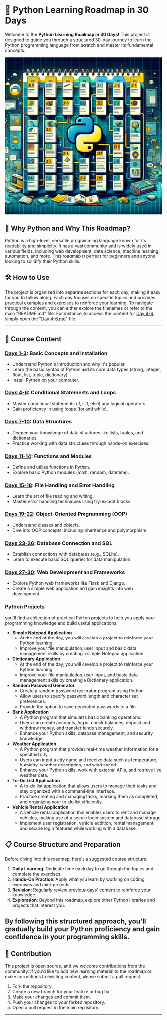 # 🚀 Python Learning Roadmap in 30 Days

Welcome to the **Python Learning Roadmap in 30 Days!** This project is designed to guide you through a structured 30-day journey to learn the Python programming language from scratch and master its fundamental concepts.



![Python Learning Roadmap](source/python-in-30-days.png)

## 🐍 Why Python and Why This Roadmap?

Python is a high-level, versatile programming language known for its readability and simplicity. 
It has a vast community and is widely used in various fields, including web development, data science, machine learning, automation, and more. 
This roadmap is perfect for beginners and anyone looking to solidify their Python skills.

## 🛠️ **How to Use**
The project is organized into separate sections for each day, making it easy for you to follow along. 
Each day focuses on specific topics and provides practical examples and exercises to reinforce your learning.
To navigate through the content, you can either explore the filenames or refer to the main "README.md" file. 
For instance, to access the content for [Day 4-6](30%20Days%20Essentials/Days-4-6.md), simply open the "[Day 4-6.md](30%20Days%20Essentials/Days-4-6.md)" file.

---

## 📁 Course Content

### [Days 1-3](30%20Days%20Essentials/Days-1-3.md): Basic Concepts and Installation
- Understand Python's introduction and why it's popular.
- Learn the basic syntax of Python and its core data types (string, integer, float, list, tuple, dictionary).
- Install Python on your computer.

### [Days 4-6](30%20Days%20Essentials/Days-4-6.md): Conditional Statements and Loops
- Master conditional statements (if, elif, else) and logical operators.
- Gain proficiency in using loops (for and while).

### [Days 7-10](30%20Days%20Essentials/Days-7-10.md): Data Structures
- Deepen your knowledge of data structures like lists, tuples, and dictionaries.
- Practice working with data structures through hands-on exercises.

### [Days 11-14](30%20Days%20Essentials/Days-11-14.md): Functions and Modules
- Define and utilize functions in Python.
- Explore basic Python modules (math, random, datetime).

### [Days 15-18](30%20Days%20Essentials/Days-15-18.md): File Handling and Error Handling
- Learn the art of file reading and writing.
- Master error handling techniques using try-except blocks.

### [Days 19-22](30%20Days%20Essentials/Days-19-22.md): Object-Oriented Programming (OOP)
- Understand classes and objects.
- Dive into OOP concepts, including inheritance and polymorphism.

### [Days 23-26](30%20Days%20Essentials/Days-23-26.md): Database Connection and SQL
- Establish connections with databases (e.g., SQLite).
- Learn to execute basic SQL queries for data manipulation.

### [Days 27-30](30%20Days%20Essentials/Days-27-30.md): Web Development and Frameworks
- Explore Python web frameworks like Flask and Django.
- Create a simple web application and gain insights into web development.


### [Python Projects](Projects/Readme.md)
you'll find a collection of practical Python projects to help you apply your programming knowledge and build useful applications.

* **Simple Notepad Application**
  - At the end of the day, you will develop a project to reinforce your Python learning.
  - Improve your file manipulation, user input and basic data management skills by creating a simple Notepad application
* **Dictionary Application**
  - At the end of the day, you will develop a project to reinforce your Python learning.
  - Improve your file manipulation, user input, and basic data management skills by creating a Dictionary application.
* **Random Password Generator**
  - Create a random password generator program using Python.
  - Allow users to specify password length and character set preferences.
  - Provide the option to save generated passwords to a file.
* **Bank Application**
  - A Python program that simulates basic banking operations.
  - Users can create accounts, log in, check balances, deposit and withdraw money, and transfer funds securely.
  - Enhance your Python skills, database management, and security knowledge.
* **Weather Application**
  - A Python program that provides real-time weather information for a specified city.
  - Users can input a city name and receive data such as temperature, humidity, weather description, and wind speed.
  - Enhance your Python skills, work with external APIs, and retrieve live weather data.
* **To-Do List Application**
  - A to-do list application that allows users to manage their tasks and stay organized with a command-line interface.
  - Practice creating and managing tasks, marking them as completed, and organizing your to-do list efficiently.
* **Vehicle Rental Application**
  - A vehicle rental application that enables users to rent and manage vehicles, making use of a secure login system and database storage.
  - Implement user registration, vehicle addition, rental management, and secure login features while working with a database.

## 📋 Course Structure and Preparation

Before diving into this roadmap, here's a suggested course structure:

1. **Daily Learning**: Dedicate time each day to go through the topics and complete the exercises.
2. **Hands-On Practice**: Apply what you learn by working on coding exercises and mini-projects.
3. **Revision**: Regularly review previous days' content to reinforce your knowledge.
4. **Exploration**: Beyond this roadmap, explore other Python libraries and projects that interest you.

By following this structured approach, you'll gradually build your Python proficiency and gain confidence in your programming skills.
---

## 🤝 Contribution

This project is open source, and we welcome contributions from the community. If you'd like to add new learning material to the roadmap or make corrections to existing content, please submit a pull request.
1. Fork the repository.
2. Create a new branch for your feature or bug fix.
3. Make your changes and commit them.
4. Push your changes to your forked repository.
5. Open a pull request in the main repository.

---


